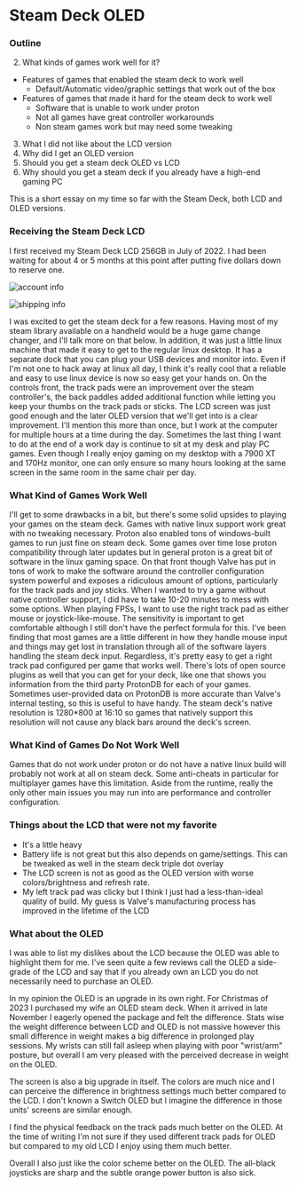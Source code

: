 # Steam Deck OLED

### Outline
2. What kinds of games work well for it?
  * Features of games that enabled the steam deck to work well
    * Default/Automatic video/graphic settings that work out of the box
  * Features of games that made it hard for the steam deck to work well
    * Software that is unable to work under proton
    * Not all games have great controller workarounds
    * Non steam games work but may need some tweaking
3. What I did not like about the LCD version
4. Why did I get an OLED version
5. Should you get a steam deck OLED vs LCD
6. Why should you get a steam deck if you already have a high-end gaming PC

This is a short essay on my time so far with the Steam Deck, both LCD and OLED versions.

### Receiving the Steam Deck LCD

I first received my Steam Deck LCD 256GB in July of 2022. I had been waiting for about 4 or 5 months at this point after putting five dollars down to reserve one.

![account info](../images/steam_deck_oled/account_info.png "Account Listing")

![shipping info](../images/steam_deck_oled/shipping_info.png "Account Listing")

I was excited to get the steam deck for a few reasons. Having most of my steam library available on a handheld would be a huge game change changer, and I'll talk more on that below. In addition, it was just a little linux machine that made it easy to get to the regular linux desktop. It has a separate dock that you can plug your USB devices and monitor into. Even if I'm not one to hack away at linux all day, I think it's really cool that a reliable and easy to use linux device is now so easy get your hands on. On the controls front, the track pads were an improvement over the steam controller's, the back paddles added additional function while letting you keep your thumbs on the track pads or sticks. The LCD screen was just good enough and the later OLED version that we'll get into is a clear improvement. I'll mention this more than once, but I work at the computer for multiple hours at a time during the day. Sometimes the last thing I want to do at the end of a work day is continue to sit at my desk and play PC games. Even though I really enjoy gaming on my desktop with a 7900 XT and 170Hz monitor, one can only ensure so many hours looking at the same screen in the same room in the same chair per day.

### What Kind of Games Work Well

I'll get to some drawbacks in a bit, but there's some solid upsides to playing your games on the steam deck. Games with native linux support work great with no tweaking necessary. Proton also enabled tons of windows-built games to run just fine on steam deck. Some games over time lose proton compatibility through later updates but in general proton is a great bit of software in the linux gaming space. On that front though Valve has put in tons of work to make the software around the controller configuration system powerful and exposes a ridiculous amount of options, particularly for the track pads and joy sticks. When I wanted to try a game without native controller support, I did have to take 10-20 minutes to mess with some options. When playing FPSs, I want to use the right track pad as either mouse or joystick-like-mouse. The sensitivity is important to get comfortable although I still don't have the perfect formula for this. I've been finding that most games are a little different in how they handle mouse input and things may get lost in translation through all of the software layers handling the steam deck input. Regardless, it's pretty easy to get a right track pad configured per game that works well. There's lots of open source plugins as well that you can get for your deck, like one that shows you information from the third party ProtonDB for each of your games. Sometimes user-provided data on ProtonDB is more accurate than Valve's internal testing, so this is useful to have handy. The steam deck's native resolution is 1280*800 at 16:10 so games that natively support this resolution will not cause any black bars around the deck's screen.

### What Kind of Games Do Not Work Well

Games that do not work under proton or do not have a native linux build will probably not work at all on steam deck. Some anti-cheats in particular for multiplayer games have this limitation. Aside from the runtime, really the only other main issues you may run into are performance and controller configuration.

### Things about the LCD that were not my favorite

* It's a little heavy
* Battery life is not great but this also depends on game/settings. This can be tweaked as well in the steam deck triple dot overlay
* The LCD screen is not as good as the OLED version with worse colors/brightness and refresh rate.
* My left track pad was clicky but I think I just had a less-than-ideal quality of build. My guess is Valve's manufacturing process has improved in the lifetime of the LCD

### What about the OLED

I was able to list my dislikes about the LCD because the OLED was able to highlight them for me. I've seen quite a few reviews call the OLED a side-grade of the LCD and say that if you already own an LCD you do not necessarily need to purchase an OLED.

In my opinion the OLED is an upgrade in its own right. For Christmas of 2023 I purchased my wife an OLED steam deck. When it arrived in late November I eagerly opened the package and felt the difference. Stats wise the weight difference between LCD and OLED is not massive however this small difference in weight makes a big difference in prolonged play sessions. My wrists can still fall asleep when playing with poor "wrist/arm" posture, but overall I am very pleased with the perceived decrease in weight on the OLED.

The screen is also a big upgrade in itself. The colors are much nice and I can perceive the difference in brightness settings much better compared to the LCD. I don't known a Switch OLED but I imagine the difference in those units' screens are similar enough.

I find the physical feedback on the track pads much better on the OLED. At the time of writing I'm not sure if they used different track pads for OLED but compared to my old LCD I enjoy using them much better.

Overall I also just like the color scheme better on the OLED. The all-black joysticks are sharp and the subtle orange power button is also sick.